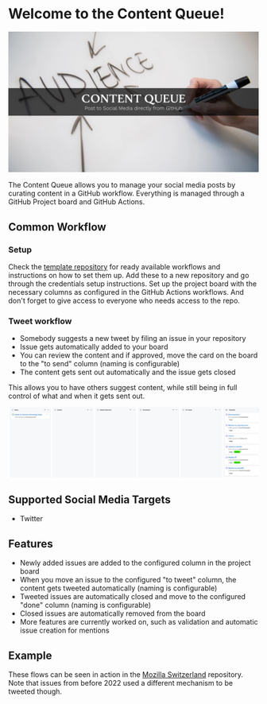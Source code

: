 # Welcome to the Content Queue!

![Banner](./images/banner.webp)

The Content Queue allows you to manage your social media posts by curating content in a GitHub workflow. Everything is managed through a GitHub Project board and GitHub Actions.

## Common Workflow

### Setup

Check the [template repository](https://github.com/content-queue/template) for ready available workflows and instructions on how to set them up. Add these to a new repository and go through the credentials setup instructions. Set up the project board with the necessary columns as configured in the GitHub Actions workflows. And don't forget to give access to everyone who needs access to the repo.

### Tweet workflow

* Somebody suggests a new tweet by filing an issue in your repository
* Issue gets automatically added to your board
* You can review the content and if approved, move the card on the board to the "to send" column (naming is configurable)
* The content gets sent out automatically and the issue gets closed

This allows you to have others suggest content, while still being in full control of what and when it gets sent out.

![Board screenshot](./images/board.webp)

## Supported Social Media Targets

* Twitter

## Features

* Newly added issues are added to the configured column in the project board
* When you move an issue to the configured "to tweet" column, the content gets tweeted automatically (naming is configurable)
* Tweeted issues are automatically closed and move to the configured "done" column (naming is configurable)
* Closed issues are automatically removed from the board
* More features are currently worked on, such as validation and automatic issue creation for mentions

## Example

These flows can be seen in action in the [Mozilla Switzerland](https://github.com/mozillach/tweets/) repository. Note that issues from before 2022 used a different mechanism to be tweeted though.
